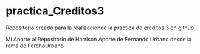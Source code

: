 # practica_Creditos3
Repositorio creado para la realizacionde la practica de creditos 3 en github

Mi Aporte al Repositorio de Harrison
Aporte de Fernando Urbano desde la rama de FerchoUrbano
